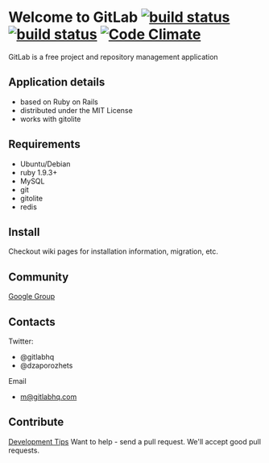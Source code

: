 # Welcome to GitLab [![build status](https://secure.travis-ci.org/gitlabhq/gitlabhq.png)](https://travis-ci.org/gitlabhq/gitlabhq) [![build status](https://secure.travis-ci.org/gitlabhq/grit.png)](https://travis-ci.org/gitlabhq/grit) [![Code Climate](https://codeclimate.com/badge.png)](https://codeclimate.com/github/gitlabhq/gitlabhq)

GitLab is a free project and repository management application


## Application details

* based on Ruby on Rails
* distributed under the MIT License
* works with gitolite

## Requirements

* Ubuntu/Debian
* ruby 1.9.3+
* MySQL
* git
* gitolite
* redis

## Install

Checkout wiki pages for installation information, migration, etc.

## Community

[Google Group](https://groups.google.com/group/gitlabhq)

## Contacts

Twitter:

 * @gitlabhq
 * @dzaporozhets 

Email

 * m@gitlabhq.com

## Contribute

[Development Tips](https://github.com/gitlabhq/gitlabhq/blob/master/doc/development.md)
Want to help - send a pull request.
We'll accept good pull requests.
